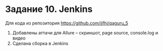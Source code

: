 # Задание 10. Jenkins
Для кода из репозитория https://github.com/jjfhj/qaguru_5
1. Добавлены аттачи для Allure – скриншот, page source, console.log и видео
2. Сделана сборка в Jenkins
